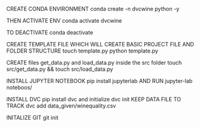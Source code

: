 CREATE CONDA ENVIRONMENT
conda create -n dvcwine python -y

THEN ACTIVATE ENV
conda activate dvcwine

TO DEACTIVATE
conda deactivate

CREATE TEMPLATE FILE WHICH WILL CREATE BASIC PROJECT FILE AND FOLDER STRUCTURE
touch template.py
python template.py

CREATE files get_data.py and load_data.py inside the src folder
touch src/get_data.py && touch src/load_data.py

INSTALL JUPYTER NOTEBOOK
pip install jupyterlab
AND RUN
jupyter-lab noteboos/

INSTALL DVC
pip install dvc
and initialize
dvc init
KEEP DATA FILE TO TRACK
dvc add data_given/winequality.csv


INITALIZE GIT
git init


